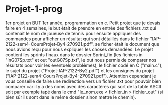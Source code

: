 # Projet-1-prog
1er projet en BUT 1er année, programmation en c.
Petit projet que je devais faire en 4 semaines, le but était de prendre en entrée des fichiers .txt qui contenait le nom de joueuse de tennis
pour ensuite appliquer des commandes pour afficher un résultat qui sont détaillés dans le fichier "IAP-2122-sem4-CoursProjet-By4-270921.pdf", se 
ficher était le document que nous avions reçu pour nous expliquer les choses demandées.
Le projet contient les sprints finaux dans le dossier Sprint_fin (les fichiers in "inG07Sp.txt" et out "outG07Sp.txt", le out nous permis de comparer nos résultats pour voir 
les éventuels problèmes), le fichier codé en C ("main.c"), le sujet du projet ("Projet-IAP-2122-By2.pdf") et les consignes du projet 
("IAP-2122-sem4-CoursProjet-By4-270921.pdf"). 
Attention cependant je vous conseille de faire une redirection vers un fichier .txt pour pouvoir bien comparer car il y a des noms avec des 
caractères qui sort de la table ASCII soit par exemple tapé dans le cmd "le_nom.exe < fichier_in > fichier_out" (si bien sûr ils sont dans le
même dossier sinon mettre le chemin).
